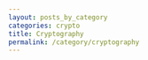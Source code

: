 ```yaml
---
layout: posts_by_category
categories: crypto
title: Cryptography
permalink: /category/cryptography
---
```

